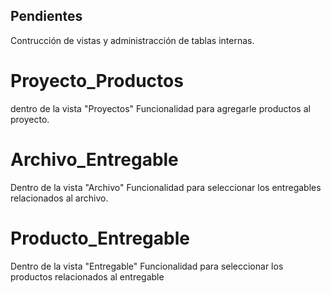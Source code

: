 ## Pendientes

Contrucción de vistas y administracción de tablas internas.
# Proyecto_Productos 
dentro de la vista "Proyectos" Funcionalidad para agregarle productos al proyecto.
# Archivo_Entregable 
Dentro de la vista "Archivo" Funcionalidad para seleccionar los entregables relacionados al archivo.
# Producto_Entregable 
Dentro de la vista "Entregable" Funcionalidad para seleccionar los productos relacionados al entregable 
